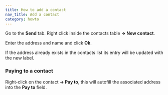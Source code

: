 ```yaml
---
title: How to add a contact
nav_title: Add a contact
category: howto
---
```


Go to the **Send** tab. Right click inside the contacts table **→ New contact**.

Enter the address and name and click **Ok**.

If the address already exists in the contacts list its entry will be updated with the new label.

### Paying to a contact

Right-click on the contact **→ Pay to**, this will autofill the associated address into the **Pay to** field.
